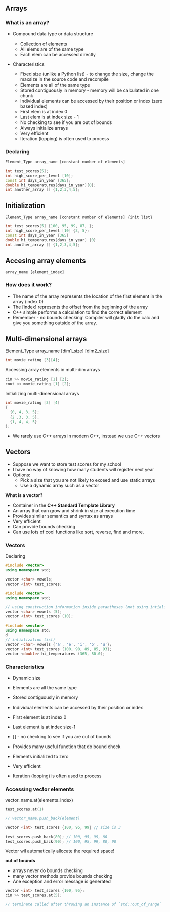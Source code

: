## Arrays
### What is an array?
* Compound data type or data structure
  * Collection of elements
  * All elems are of the same type
  * Each elem can be accessed directly

* Characteristics
  * Fixed size (unlike a Python list) - to change the size, change the maxsize in the source code and recompile
  * Elements are all of the same type
  * Stored contiguously in memory - memory will be calculated in one chunk
  * Individual elements can be accessed by their position or index (zero based index)
  * First elem is at index 0
  * Last elem is at index size - 1
  * No checking to see if you are out of bounds
  * Always initialize arrays
  * Very efficient
  * Iteration (lopping) is often used to process


### Declaring
   `Element_Type array_name [constant number of elements]`

   ```cpp
   int test_scores[5];
   int high_score_per_level [10];
   const int days_in_year {365};
   double hi_temperatures[days_in_year]{0};
   int another_array [] {1,2,3,4,5};
   ```

## Initialization
   `Element_Type array_name [constant number of elements] {init list}`
   
   ```cpp
   int test_scores[5] {100, 95, 99, 87, };
   int high_score_per_level [10] {3, 5};
   const int days_in_year {365}
   double hi_temperatures[days_in_year] {0}
   int another_array [] {1,2,3,4,5};
   ```

## Accesing array elements
  `array_name [element_index]`

### How does it work?
* The name of the array represents the location of the first element in the array (index 0)
* The [index] represents the offset from the beginning of the array
* C++ simple performs a calculation to find the correct element
* Remember - no bounds checking! Compiler will gladly do the calc and give you something outside of the array.
  

## Multi-dimensional arrays
Element_Type array_name [dim1_size] [dim2_size]
```cpp
int movie_rating [3][4];
```
Accessing array elements in multi-dim arrays
```cpp
cin >> movie_rating [1] [2];
cout << movie_rating [1] [2];
```

Initializing multi-dimensional arrays
```cpp
int movie_rating [3] [4]
{
  {0, 4, 3, 5};
  {2 ,3, 3, 5},
  {1, 4, 4, 5}
};
```

* We rarely use C++ arrays in modern C++, instead we use C++ vectors


## Vectors
* Suppose we want to store test scores for my school
* I have no way of knowing how many students will register next year
* Options:
  * Pick a size that you are not likely to exceed and use static arrays
  * Use a dynamic array such as a vector

**What is a vector?**
* Container in the **C++ Standard Template Library**
* An array that can grow and shrink in size at execution time
* Provides similar semantics and syntax as arrays
* Very efficient
* Can provide bounds checking
* Can use lots of cool functions like sort, reverse, find and more.

### Vectors
Declaring

```cpp
#include <vector>
using namespace std;

vector <char> vowels;
vector <int> test_scores;
```

```cpp
#include <vector>
using namespace std;

// using construction information inside parantheses (not using intialization list, using constructor initialization)
vector <char> vowels (5);
vector <int> test_scores (10);
```

```cpp
#include <vector>
using namespace std;
d
// intialization list)
vector <char> vowels {'a', 'e', 'i', 'o', 'u'};
vector <int> test_scores {100, 98, 89, 85, 93};
vector <double> hi_temperatures (365, 80.0);
```

### Characteristics
* Dynamic size
* Elements are all the same type
* Stored contiguously in memory
* Individual elements can be accessed by their position or index

* First element is at index 0
* Last element is at index size-1

* [] - no checking to see if you are out of bounds
* Provides many useful function that do bound check

* Elements initialized to zero
* Very efficient
* Iteration (looping) is often used to process

### Accessing vector elements

vector_name.at(elements_index)

```cpp
test_scores.at(1)
```

```cpp
// vector_name.push_back(element)

vector <int> test_scores {100, 95, 99} // size is 3

test_scores.push_back(80); // 100, 95, 99, 80
test_scores.push_back(90); // 100, 95, 99, 80, 90
```
Vector wil automatically allocate the required space!

__out of bounds__

* arrays never do bounds checking
* many vector methods provide bounds checking
* Ane exception and error message is generated
  
```cpp
vector <int> test_scores {100, 95};
cin >> test_scores.at(5);

// terminate called after throwing an instance of `std::out_of_range`

```



  